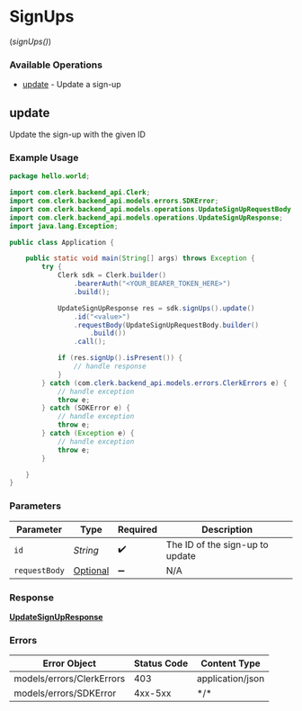 # SignUps
(*signUps()*)

### Available Operations

* [update](#update) - Update a sign-up

## update

Update the sign-up with the given ID

### Example Usage

```java
package hello.world;

import com.clerk.backend_api.Clerk;
import com.clerk.backend_api.models.errors.SDKError;
import com.clerk.backend_api.models.operations.UpdateSignUpRequestBody;
import com.clerk.backend_api.models.operations.UpdateSignUpResponse;
import java.lang.Exception;

public class Application {

    public static void main(String[] args) throws Exception {
        try {
            Clerk sdk = Clerk.builder()
                .bearerAuth("<YOUR_BEARER_TOKEN_HERE>")
                .build();

            UpdateSignUpResponse res = sdk.signUps().update()
                .id("<value>")
                .requestBody(UpdateSignUpRequestBody.builder()
                    .build())
                .call();

            if (res.signUp().isPresent()) {
                // handle response
            }
        } catch (com.clerk.backend_api.models.errors.ClerkErrors e) {
            // handle exception
            throw e;
        } catch (SDKError e) {
            // handle exception
            throw e;
        } catch (Exception e) {
            // handle exception
            throw e;
        }

    }
}
```



### Parameters

| Parameter                                                                               | Type                                                                                    | Required                                                                                | Description                                                                             |
| --------------------------------------------------------------------------------------- | --------------------------------------------------------------------------------------- | --------------------------------------------------------------------------------------- | --------------------------------------------------------------------------------------- |
| `id`                                                                                    | *String*                                                                                | :heavy_check_mark:                                                                      | The ID of the sign-up to update                                                         |
| `requestBody`                                                                           | [Optional<UpdateSignUpRequestBody>](../../models/operations/UpdateSignUpRequestBody.md) | :heavy_minus_sign:                                                                      | N/A                                                                                     |


### Response

**[UpdateSignUpResponse](../../models/operations/UpdateSignUpResponse.md)**
### Errors

| Error Object              | Status Code               | Content Type              |
| ------------------------- | ------------------------- | ------------------------- |
| models/errors/ClerkErrors | 403                       | application/json          |
| models/errors/SDKError    | 4xx-5xx                   | \*\/*                     |
